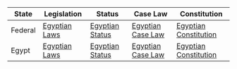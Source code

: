 | State         | Legislation                                                         | Status                                                            | Case Law                                                        | Constitution                                                    |
|---------------|---------------------------------------------------------------------|-------------------------------------------------------------------|-----------------------------------------------------------------|-----------------------------------------------------------------|
| Federal       | [Egyptian Laws](https://www.ecolex.org/countries/egy-laws)          | [Egyptian Status](https://www.worldbank.org/en/country/egypt/overview) | [Egyptian Case Law](https://egylaw.tripod.com/egylaw/id21.html) | [Egyptian Constitution](https://www.constituteproject.org/constitution/Egypt_2014) |
| Egypt         | [Egyptian Laws](https://www.ecolex.org/countries/egy-laws)          | [Egyptian Status](https://www.worldbank.org/en/country/egypt/overview) | [Egyptian Case Law](https://egylaw.tripod.com/egylaw/id21.html) | [Egyptian Constitution](https://www.constituteproject.org/constitution/Egypt_2014) |